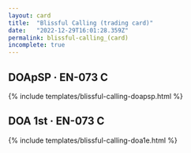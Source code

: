 ```yaml
---
layout: card
title:  "Blissful Calling (trading card)"
date:   "2022-12-29T16:01:28.359Z"
permalink: blissful-calling_(card)
incomplete: true
---
```


## DOApSP &middot; EN-073 C

{% include templates/blissful-calling-doapsp.html %}


## DOA 1st &middot; EN-073 C

{% include templates/blissful-calling-doa1e.html %}
